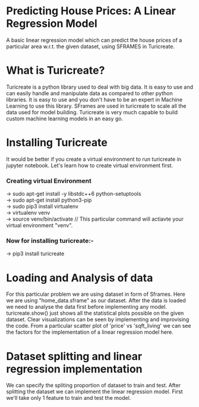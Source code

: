 # Predicting House Prices: A Linear Regression Model
A basic linear regression model which can predict the house prices of a particular area w.r.t. the given dataset, using SFRAMES in Turicreate.
 
# What is Turicreate?
Turicreate is a python library used to deal with big data. It is easy to use and can easily handle and manipulate data as compared to other python libraries. It is easy to use and you don't have to be an expert in Machine Learning to use this library. SFrames are used in turicreate to scale all the data used for model building. Turicreate is very much capable to build custom machine learning models in an easy go. 
# Installing Turicreate
It would be better if you create a virtual environment to run turicreate in jupyter notebook. Let's learn how to create virtual environment first.
### Creating virtual Environment
-> sudo apt-get install -y libstdc++6 python-setuptools <br/>
-> sudo apt-get install python3-pip <br/>
-> sudo pip3 install virtualenv <br/>
-> virtualenv venv <br/>
-> source venv/bin/activate  // This particular command will actiavte your virtual environment "venv".
### Now for installing turicreate:-
-> pip3 install turicreate

# Loading and Analysis of data
For this particular problem we are using dataset in form of Sframes. Here we are using "home_data.sframe" as our dataset. After the data is loaded we need to analyse the data first before implementing any model. turicreate.show() just shows all the statistical plots possible on the given dataset. Clear visualizations can be seen by implementing and improvising the code. From a particular scatter plot of 'price' vs 'sqft_living' we can see the factors for the implementation of a linear regression model here.

# Dataset splitting and linear regression implementation
We can specify the spliting proportion of dataset to train and test. After splitting the dataset we can implement the linear regression model. First we'll take only 1 feature to train and test the model. 
